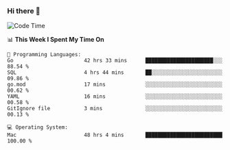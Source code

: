 ### Hi there 👋

<!--
**CrazyCollin/crazycollin** is a ✨ _special_ ✨ repository because its `README.md` (this file) appears on your GitHub profile.

Here are some ideas to get you started:

- 🔭 I’m currently working on ...
- 🌱 I’m currently learning ...
- 👯 I’m looking to collaborate on ...
- 🤔 I’m looking for help with ...
- 💬 Ask me about ...
- 📫 How to reach me: ...
- 😄 Pronouns: ...
- ⚡ Fun fact: ...
-->

<!--START_SECTION:waka-->
![Code Time](http://img.shields.io/badge/Code%20Time-1%2C864%20hrs%2058%20mins-blue)

📊 **This Week I Spent My Time On** 

```text
💬 Programming Languages: 
Go                       42 hrs 33 mins      ██████████████████████░░░   88.54 % 
SQL                      4 hrs 44 mins       ██░░░░░░░░░░░░░░░░░░░░░░░   09.86 % 
go.mod                   17 mins             ░░░░░░░░░░░░░░░░░░░░░░░░░   00.62 % 
YAML                     16 mins             ░░░░░░░░░░░░░░░░░░░░░░░░░   00.58 % 
GitIgnore file           3 mins              ░░░░░░░░░░░░░░░░░░░░░░░░░   00.13 % 

💻 Operating System: 
Mac                      48 hrs 4 mins       █████████████████████████   100.00 % 
```


<!--END_SECTION:waka-->
